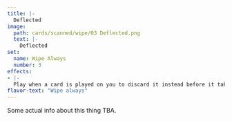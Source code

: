 ```yaml
---
title: |-
  Deflected
image: 
  path: cards/scanned/wipe/03 Deflected.png
  text: |-
    Deflected
set:
  name: Wipe Always
  number: 3
effects: 
- |-
  Play when a card is played on you to discard it instead before it takes effect. It still counts as a play on their turn.
flavor-text: "Wipe always"
---
```

Some actual info about this thing TBA.
